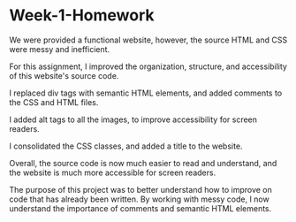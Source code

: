 # Week-1-Homework

We were provided a functional website, however, the source HTML and CSS were messy and inefficient.

For this assignment, I improved the organization, structure, and accessibility of this website's source code.

I replaced div tags with semantic HTML elements, and added comments to the CSS and HTML files.

I added alt tags to all the images, to improve accessibility for screen readers.

I consolidated the CSS classes, and added a title to the website. 

Overall, the source code is now much easier to read and understand, and the website is much more accessible for screen readers.

The purpose of this project was to better understand how to improve on code that has already been written. By working with messy code, I now understand the importance of comments and semantic HTML elements. 